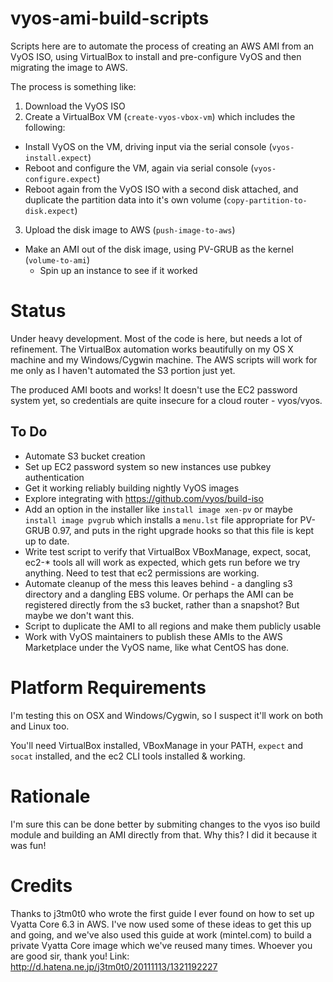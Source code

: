vyos-ami-build-scripts
======================

Scripts here are to automate the process of creating an AWS AMI from an VyOS ISO, using VirtualBox to install and pre-configure VyOS and then migrating the image to AWS.

The process is something like:

1. Download the VyOS ISO
2. Create a VirtualBox VM (`create-vyos-vbox-vm`) which includes the following:
 * Install VyOS on the VM, driving input via the serial console (`vyos-install.expect`)
 * Reboot and configure the VM, again via serial console (`vyos-configure.expect`)
 * Reboot again from the VyOS ISO with a second disk attached, and duplicate the partition data into it's own volume (`copy-partition-to-disk.expect`)
3. Upload the disk image to AWS (`push-image-to-aws`)
 * Make an AMI out of the disk image, using PV-GRUB as the kernel (`volume-to-ami`)
   * Spin up an instance to see if it worked

# Status

Under heavy development.  Most of the code is here, but needs a lot of refinement.  The VirtualBox automation works beautifully on my OS X machine and my Windows/Cygwin machine.  The AWS scripts will work for me only as I haven't automated the S3 portion just yet.

The produced AMI boots and works!  It doesn't use the EC2 password system yet, so credentials are quite insecure for a cloud router - vyos/vyos.

## To Do

* Automate S3 bucket creation
* Set up EC2 password system so new instances use pubkey authentication
* Get it working reliably building nightly VyOS images
* Explore integrating with https://github.com/vyos/build-iso
 * Add an option in the installer like `install image xen-pv` or maybe `install image pvgrub` which installs a `menu.lst` file appropriate for PV-GRUB 0.97, and puts in the right upgrade hooks so that this file is kept up to date.
* Write test script to verify that VirtualBox VBoxManage, expect, socat, ec2-* tools all will work as expected, which gets run before we try anything.  Need to test that ec2 permissions are working.
* Automate cleanup of the mess this leaves behind - a dangling s3 directory and a dangling EBS volume. Or perhaps the AMI can be registered directly from the s3 bucket, rather than a snapshot?  But maybe we don't want this.
* Script to duplicate the AMI to all regions and make them publicly usable
* Work with VyOS maintainers to publish these AMIs to the AWS Marketplace under the VyOS name, like what CentOS has done.

# Platform Requirements

I'm testing this on OSX and Windows/Cygwin, so I suspect it'll work on both and Linux too.

You'll need VirtualBox installed, VBoxManage in your PATH, `expect` and `socat` installed, and the ec2 CLI tools installed & working.

# Rationale

I'm sure this can be done better by submiting changes to the vyos iso build module and building an AMI directly from that.  Why this?  I did it because it was fun!

# Credits

Thanks to j3tm0t0 who wrote the first guide I ever found on how to set up Vyatta Core 6.3 in AWS.  I've now used some of these ideas to get this up and going, and we've also used this guide at work (mintel.com) to build a private Vyatta Core image which we've reused many times.  Whoever you are good sir, thank you!  Link: http://d.hatena.ne.jp/j3tm0t0/20111113/1321192227
